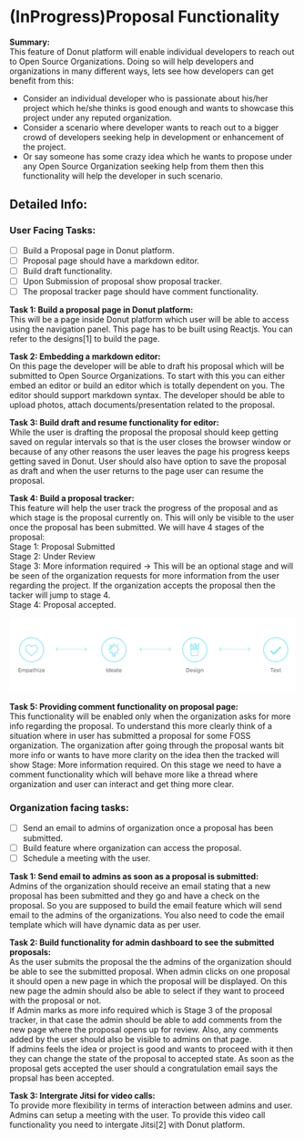 # \(InProgress\)Proposal Functionality

**Summary:**  
This feature of Donut platform will enable individual developers to reach out to Open Source Organizations. Doing so will help developers and organizations in many different ways, lets see how developers can get benefit from this:

*  Consider an individual developer who is passionate about his/her project which he/she thinks is good enough and wants to showcase this project under any reputed organization.
* Consider a scenario where developer wants to reach out to a bigger crowd of developers seeking help in development or enhancement of the project.
* Or say someone has some crazy idea which he wants to propose under any Open Source Organization seeking help from them then this functionality will help the developer in such scenario.

## **Detailed Info:**

### User Facing Tasks:

* [ ] Build a Proposal page in Donut platform.
* [ ] Proposal page should have a markdown editor.
* [ ] Build draft functionality.
* [ ] Upon Submission of proposal show proposal tracker.
* [ ] The proposal tracker page should have comment functionality.

**Task 1: Build a proposal page in Donut platform:**  
This will be a page inside Donut platform which user will be able to access using the navigation panel. This page has to be built using Reactjs. You can refer to the designs\[1\] to build the page.

**Task 2: Embedding a markdown editor:**  
On this page the developer will be able to draft his proposal which will be submitted to Open Source Organizations. To start with this you can either embed an editor or build an editor which is totally dependent on you. The editor should support markdown syntax. The developer should be able to upload photos, attach documents/presentation related to the proposal.

**Task 3: Build draft and resume functionality for editor:**  
While the user is drafting the proposal the proposal should keep getting saved on regular intervals so that is the user closes the browser window or because of any other reasons the user leaves the page his progress keeps getting saved in Donut. User should also have option to save the proposal as draft and when the user returns to the page user can resume the proposal.

**Task 4: Build a proposal tracker:**  
This feature will help the user track the progress of the proposal and as which stage is the proposal currently on. This will only be visible to the user once the proposal has been submitted. We will have 4 stages of the proposal:  
Stage 1: Proposal Submitted  
Stage 2: Under Review  
Stage 3: More information required -&gt; This will be an optional stage and will be seen of the organization requests for more information from the user regarding the project. If the organization accepts the proposal then the tacker will jump to stage 4.  
Stage 4: Proposal accepted.

![Sample Image for proposal tracker](../../../.gitbook/assets/assets_-lsv46f7uzuvdedvews0_-ltflz2mqkow25nhe1al_-ltfm3no_hb7me2lxeku_artboard-1.jpg)

**Task 5: Providing comment functionality on proposal page:**  
This functionality will be enabled only when the organization asks for more info regarding the proposal. To understand this more clearly think of a situation where in user has submitted a proposal for some FOSS organization. The organization after going through the proposal wants bit more info or wants to have more clarity on the idea then the tracked will show Stage: More information required. On this stage we need to have a comment functionality which will behave more like a thread where organization and user can interact and get thing more clear.

### Organization facing tasks:

* [ ] Send an email to admins of organization once a proposal has been submitted.
* [ ] Build feature where organization can access the proposal.
* [ ] Schedule a meeting with the user.

**Task 1: Send email to admins as soon as a proposal is submitted:**  
Admins of the organization should receive an email stating that a new proposal has been submitted and they go and have a check on the proposal. So you are supposed to build the email feature which will send email to the admins of the organizations. You also need to code the email template which will have dynamic data as per user.

**Task 2: Build functionality for admin dashboard to see the submitted proposals:**  
As the user submits the proposal the the admins of the organization should be able to see the submitted proposal. When admin clicks on one proposal it should open a new page in which the proposal will be displayed.  On this new page the admin should also be able to select if they want to proceed with the proposal or not.   
If Admin marks as more info required which is Stage 3 of the proposal tracker, in that case the admin should be able to add comments from the new page where the proposal opens up for review. Also, any comments added by the user should also be visible to admins on that page.  
If admins feels the idea or project is good and wants to proceed with it then they can change the state of the proposal to accepted state. As soon as the proposal gets accepted the user should a congratulation email says the propsal has been accepted.

**Task 3: Intergrate Jitsi for video calls:**  
To provide more flexibility in terms of interaction between admins and user. Admins can setup a meeting with the user. To provide this video call functionality you need to intergate Jitsi\[2\] with Donut platform.

